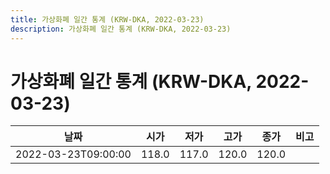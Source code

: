 ```yaml
---
title: 가상화폐 일간 통계 (KRW-DKA, 2022-03-23)
description: 가상화폐 일간 통계 (KRW-DKA, 2022-03-23)
---
```


가상화폐 일간 통계 (KRW-DKA, 2022-03-23)
===

|날짜|시가|저가|고가|종가|비고|
|--|--|--|--|--|--|
|2022-03-23T09:00:00|118.0|117.0|120.0|120.0|    |
